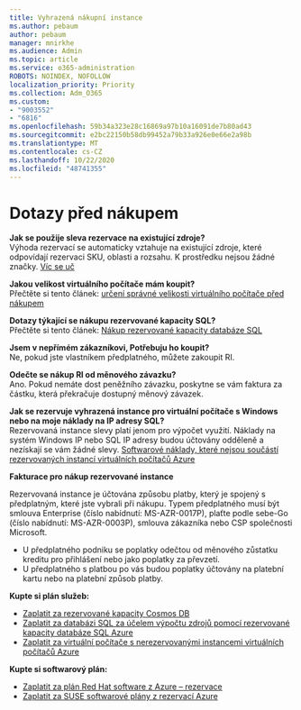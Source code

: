 ```yaml
---
title: Vyhrazená nákupní instance
ms.author: pebaum
author: pebaum
manager: mnirkhe
ms.audience: Admin
ms.topic: article
ms.service: o365-administration
ROBOTS: NOINDEX, NOFOLLOW
localization_priority: Priority
ms.collection: Adm_O365
ms.custom:
- "9003552"
- "6816"
ms.openlocfilehash: 59b34a323e28c16869a97b10a16091de7b80ad43
ms.sourcegitcommit: e2bc22150b58db99452a79b33a926e0e66e2a98b
ms.translationtype: MT
ms.contentlocale: cs-CZ
ms.lasthandoff: 10/22/2020
ms.locfileid: "48741355"
---
```

# <a name="questions-before-purchase"></a>Dotazy před nákupem

**Jak se použije sleva rezervace na existující zdroje?**  
Výhoda rezervací se automaticky vztahuje na existující zdroje, které odpovídají rezervaci SKU, oblasti a rozsahu. K prostředku nejsou žádné značky. [Víc se uč](https://docs.microsoft.com/azure/cost-management-billing/reservations/save-compute-costs-reservations?WT.mc_id=Portal-Microsoft_Azure_Support#how-reservation-discount-is-applied) 

**Jakou velikost virtuálního počítače mám koupit?**  
Přečtěte si tento článek: [určení správné velikosti virtuálního počítače před nákupem](https://docs.microsoft.com/azure/virtual-machines/windows/prepay-reserved-vm-instances?toc=/azure/billing/TOC.json&WT.mc_id=Portal-Microsoft_Azure_Support#determine-the-right-vm-size-before-you-buy)

**Dotazy týkající se nákupu rezervované kapacity SQL?**  
Přečtěte si tento článek: [Nákup rezervované kapacity databáze SQL](https://docs.microsoft.com/azure/sql-database/sql-database-reserved-capacity?toc=/azure/billing/TOC.json&WT.mc_id=Portal-Microsoft_Azure_Support#buy-sql-database-reserved-capacity)

**Jsem v nepřímém zákazníkovi, Potřebuju ho koupit?**  
Ne, pokud jste vlastníkem předplatného, můžete zakoupit RI.

**Odečte se nákup RI od měnového závazku?**  
Ano. Pokud nemáte dost peněžního závazku, poskytne se vám faktura za částku, která překračuje dostupný měnový závazek.

**Jak se rezervuje vyhrazená instance pro virtuální počítače s Windows nebo na moje náklady na IP adresy SQL?**  
Rezervovaná instance slevy platí jenom pro výpočet využití. Náklady na systém Windows IP nebo SQL IP adresy budou účtovány odděleně a nezískají se vám žádné slevy. [Softwarové náklady, které nejsou součástí rezervovaných instancí virtuálních počítačů Azure](https://docs.microsoft.com/azure/billing/billing-reserved-instance-windows-software-costs?WT.mc_id=Portal-Microsoft_Azure_Support)  
      
**Fakturace pro nákup rezervované instance**  
      
Rezervovaná instance je účtována způsobu platby, který je spojený s předplatným, které jste vybrali při nákupu. Typem předplatného musí být smlouva Enterprise (číslo nabídnutí: MS-AZR-0017P), plaťte podle sebe-Go (číslo nabídnutí: MS-AZR-0003P), smlouva zákazníka nebo CSP společnosti Microsoft.

-   U předplatného podniku se poplatky odečtou od měnového zůstatku kreditu pro přihlášení nebo jako poplatky za převzetí.
-   U předplatného s platbou po vás budou poplatky účtovány na platební kartu nebo na platební způsob platby.

**Kupte si plán služeb:**

-   [Zaplatit za rezervované kapacity Cosmos DB](https://docs.microsoft.com/azure/cosmos-db/cosmos-db-reserved-capacity?WT.mc_id=Portal-Microsoft_Azure_Support)
-   [Zaplatit za databázi SQL za účelem výpočtu zdrojů pomocí rezervované kapacity databáze SQL Azure](https://docs.microsoft.com/azure/sql-database/sql-database-reserved-capacity?WT.mc_id=Portal-Microsoft_Azure_Support)
-   [Zaplatit za virtuální počítače s nerezervovanými instancemi virtuálních počítačů Azure](https://docs.microsoft.com/azure/virtual-machines/windows/prepay-reserved-vm-instances?WT.mc_id=Portal-Microsoft_Azure_Support)

**Kupte si softwarový plán:**

-   [Zaplatit za plán Red Hat software z Azure – rezervace](https://docs.microsoft.com/azure/virtual-machines/linux/prepay-rhel-software-charges?WT.mc_id=Portal-Microsoft_Azure_Support)
-   [Zaplatit za SUSE softwarové plány z rezervací Azure](https://docs.microsoft.com/azure/virtual-machines/linux/prepay-suse-software-charges?WT.mc_id=Portal-Microsoft_Azure_Support)
